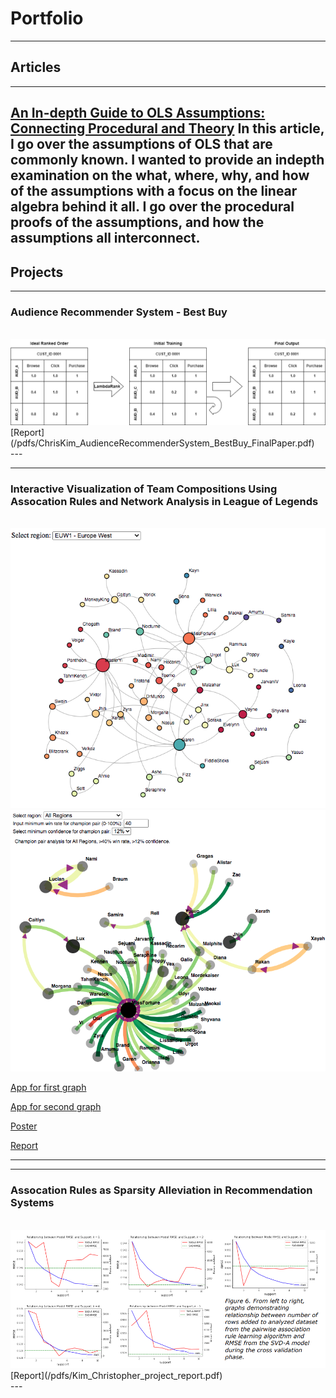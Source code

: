 # Portfolio
---
## Articles
---
[An In-depth Guide to OLS Assumptions: Connecting Procedural and Theory](https://medium.com/@christopher.daehyun.kim/an-in-depth-look-into-the-assumptions-of-ols-b7808ba72469)
In this article, I go over the assumptions of OLS that are commonly known. I wanted to provide an indepth examination on the what, where, why, and how of the assumptions with a focus on the linear algebra behind it all. I go over the procedural proofs of the assumptions, and how the assumptions all interconnect. 
---
## Projects 
---
### Audience Recommender System - Best Buy
<br>
<img src = "images/penalize_1.png?raw=true"><br>
[Report](/pdfs/ChrisKim_AudienceRecommenderSystem_BestBuy_FinalPaper.pdf)<br>
---

---

### Interactive Visualization of Team Compositions Using Assocation Rules and Network Analysis in League of Legends
<br>
<img src="images/euw_graph2.png?raw=true"/><br>
<img src="images/conf_graph1.png?raw=true"/><br>

[App for first graph](https://cdaekim.github.io/graph1)<br>

[App for second graph](https://cdaekim.github.io/graph2)<br>

[Poster](/pdfs/team139poster.pdf)<br>

[Report](/pdfs/team139report.pdf)<br>

---

---
### Assocation Rules as Sparsity Alleviation in Recommendation Systems
<br>
<img src = "images/asc_rules_img.PNG?raw=true"><br>
[Report](/pdfs/Kim_Christopher_project_report.pdf)<br>
---
